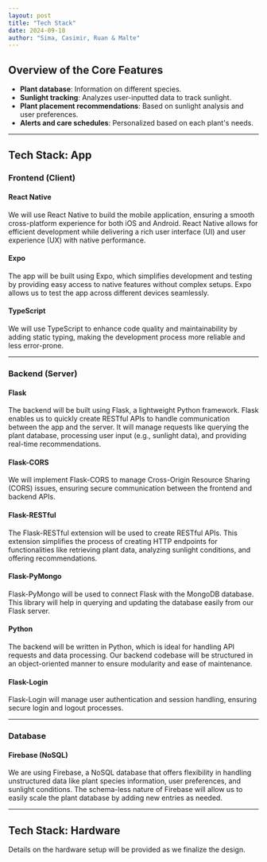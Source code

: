 ```yaml
---
layout: post
title: "Tech Stack"
date: 2024-09-18
author: "Sima, Casimir, Ruan & Malte"
---
```


## Overview of the Core Features

- **Plant database**: Information on different species.
- **Sunlight tracking**: Analyzes user-inputted data to track sunlight.
- **Plant placement recommendations**: Based on sunlight analysis and user preferences.
- **Alerts and care schedules**: Personalized based on each plant's needs.

---

## Tech Stack: App

### Frontend (Client)

#### React Native
We will use React Native to build the mobile application, ensuring a smooth cross-platform experience for both iOS and Android. React Native allows for efficient development while delivering a rich user interface (UI) and user experience (UX) with native performance.

#### Expo
The app will be built using Expo, which simplifies development and testing by providing easy access to native features without complex setups. Expo allows us to test the app across different devices seamlessly.

#### TypeScript
We will use TypeScript to enhance code quality and maintainability by adding static typing, making the development process more reliable and less error-prone.

---

### Backend (Server)

#### Flask
The backend will be built using Flask, a lightweight Python framework. Flask enables us to quickly create RESTful APIs to handle communication between the app and the server. It will manage requests like querying the plant database, processing user input (e.g., sunlight data), and providing real-time recommendations.

#### Flask-CORS
We will implement Flask-CORS to manage Cross-Origin Resource Sharing (CORS) issues, ensuring secure communication between the frontend and backend APIs.

#### Flask-RESTful
The Flask-RESTful extension will be used to create RESTful APIs. This extension simplifies the process of creating HTTP endpoints for functionalities like retrieving plant data, analyzing sunlight conditions, and offering recommendations.

#### Flask-PyMongo
Flask-PyMongo will be used to connect Flask with the MongoDB database. This library will help in querying and updating the database easily from our Flask server.

#### Python
The backend will be written in Python, which is ideal for handling API requests and data processing. Our backend codebase will be structured in an object-oriented manner to ensure modularity and ease of maintenance.

#### Flask-Login
Flask-Login will manage user authentication and session handling, ensuring secure login and logout processes.

---

### Database

#### Firebase (NoSQL)
We are using Firebase, a NoSQL database that offers flexibility in handling unstructured data like plant species information, user preferences, and sunlight conditions. The schema-less nature of Firebase will allow us to easily scale the plant database by adding new entries as needed.

---

## Tech Stack: Hardware

Details on the hardware setup will be provided as we finalize the design.